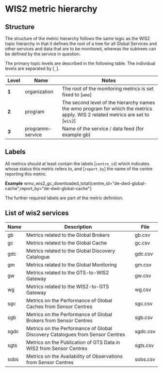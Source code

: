 # WIS2 metric hierarchy

## Structure

The structure of the metric hierarchy follows the same logic as the WIS2 topic hierarchy in that it defines the root of a tree for all Global Services and other services and data that are to be monitored, whereas the subtrees can be defined by the service in question.

The primary topic levels are described in the following table. The individual levels are separated by [`_`].

| **Level** | **Name** | **Notes** |
| --- | --- | --- |
| **1** | organization | The root of the monitoring metrics is set fixed to [`wmo`] |
| **2** | program | The second level of the hierarchy names the wmo program for which the metrics apply. WIS 2 related metrics are set to [`wis2`] |
| **3** | programm-service | Name of the service / data feed (for example gb) |

## Labels

All metrics should at least contain the labels [`centre_id`] which indicates whose status this metric refers to, and [`report_by`] the name of the centre reporting this metric.

**Example** wmo\_wis2\_gc\_downloaded\_total\{centre\_id=\"de-dwd-global-cache\",report\_by=\"de-dwd-global-cache\"}

The further required labels are part of the metric definition.

## List of wis2 services
| **Name** | **Description** | **File** |
| --- | --- | --- |
|gb|Metrics related to the Global Brokers|gb.csv
|gc|Metrics related to the Global Cache|gc.csv
|gdc|Metrics related to the Global Discovery Catalogue|gdc.csv
|gm|Metrics related to the Global Monitoring|gm.csv
|gw|Metrics related to the GTS-to-WIS2 Gateway|gw.csv
|wg|Metrics related to the WIS2-to-GTS Gateway|wg.csv
|sgc|Metrics on the Performance of Global Caches from Sensor Centres|sgc.csv
|sgb|Metrics on the Performance of Global Brokers from Sensor Centres|sgb.csv
|sgdc|Metrics on the Performance of Global Discovery Catalogues from Sensor Centres|sgdc.csv
|sgts|Metrics on the Publication of GTS Data in WIS2 from Sensor Centres|sgts.csv
|sobs|Metrics on the Availability of Observations from Sensor Centres|sobs.csv
